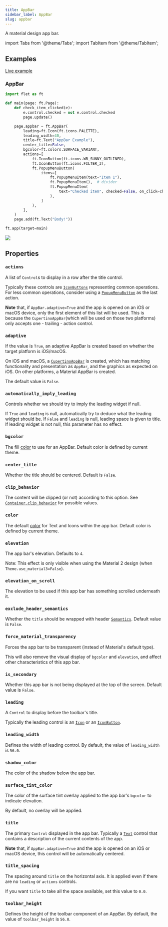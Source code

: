 ```yaml
---
title: AppBar
sidebar_label: AppBar
slug: appbar
---
```


A material design app bar.

import Tabs from '@theme/Tabs';
import TabItem from '@theme/TabItem';

## Examples

[Live example](https://flet-controls-gallery.fly.dev/navigation/appbar)

### AppBar

<Tabs groupId="language">
  <TabItem value="python" label="Python" default>

```python
import flet as ft

def main(page: ft.Page):
    def check_item_clicked(e):
        e.control.checked = not e.control.checked
        page.update()

    page.appbar = ft.AppBar(
        leading=ft.Icon(ft.icons.PALETTE),
        leading_width=40,
        title=ft.Text("AppBar Example"),
        center_title=False,
        bgcolor=ft.colors.SURFACE_VARIANT,
        actions=[
            ft.IconButton(ft.icons.WB_SUNNY_OUTLINED),
            ft.IconButton(ft.icons.FILTER_3),
            ft.PopupMenuButton(
                items=[
                    ft.PopupMenuItem(text="Item 1"),
                    ft.PopupMenuItem(),  # divider
                    ft.PopupMenuItem(
                        text="Checked item", checked=False, on_click=check_item_clicked
                    ),
                ]
            ),
        ],
    )
    page.add(ft.Text("Body!"))

ft.app(target=main)
```
  </TabItem>
</Tabs>

<img src="/img/docs/controls/app-bar/app-bar.gif" className="screenshot-40"/>

## Properties

### `actions`

A list of `Control`s to display in a row after the title control.

Typically these controls are [`IconButtons`](iconbutton) representing common operations. For less common operations, consider using a [`PopupMenuButton`](popupmenubutton) as the last action.

**Note** that, if `AppBar.adaptive=True` and the app is opened on an iOS or macOS device, only the first element of this list will be used. This is because the `CupertinoAppBar`(which will be used on those two platforms) only accepts one - trailing - action control.

### `adaptive`

If the value is `True`, an adaptive AppBar is created based on whether the target platform is iOS/macOS.

On iOS and macOS, a [`CupertinoAppBar`](/docs/controls/cupertinoappbar) is created, which has matching functionality and presentation as `AppBar`, and the graphics as expected on iOS. On other platforms, a Material AppBar is created.

The default value is `False`.

### `automatically_imply_leading`

Controls whether we should try to imply the leading widget if null.

If `True` and `leading` is null, automatically try to deduce what the leading widget should be. If `False` and `leading` is null, leading space is given to title. If leading widget is not null, this parameter has no effect.

### `bgcolor`

The fill [color](/docs/guides/python/colors) to use for an AppBar. Default color is defined by current theme.

### `center_title`

Whether the title should be centered. Default is `False`.

### `clip_behavior`

The content will be clipped (or not) according to this option. See [`Container.clip_behavior`](container#clip_behavior)
for possible values.

### `color`

The default [color](/docs/guides/python/colors) for Text and Icons within the app bar. Default color is defined by current theme.

### `elevation`

The app bar's elevation. Defaults to `4`.

Note: This effect is only visible when using the Material 2 design (when `Theme.use_material3=False`).

### `elevation_on_scroll`

The elevation to be used if this app bar has something scrolled underneath it.

### `exclude_header_semantics`

Whether the `title` should be wrapped with header [`Semantics`](semantics). Default value is `False`.

### `force_material_transparency`

Forces the app bar to be transparent (instead of Material's default type).

This will also remove the visual display of `bgcolor` and `elevation`, and affect other characteristics of this app bar.

### `is_secondary`

Whether this app bar is not being displayed at the top of the screen. Default value is `False`.

### `leading`

A `Control` to display before the toolbar's title.

Typically the leading control is an [`Icon`](icon) or an [`IconButton`](iconbutton).

### `leading_width`

Defines the width of leading control. By default, the value of `leading_width` is `56.0`.

### `shadow_color`

The color of the shadow below the app bar.

### `surface_tint_color`

The color of the surface tint overlay applied to the app bar's `bgcolor` to indicate elevation.

By default, no overlay will be applied.

### `title`

The primary `Control` displayed in the app bar. Typically a [`Text`](text) control that contains a description of the current contents of the app.

**Note** that, if `AppBar.adaptive=True` and the app is opened on an iOS or macOS device, this control will be automatically centered.

### `title_spacing`

The spacing around `title` on the horizontal axis. It is applied even if there are no `leading` or `actions` controls.

If you want `title` to take all the space available, set this value to `0.0`.

### `toolbar_height`

Defines the height of the toolbar component of an AppBar. By default, the value of `toolbar_height` is `56.0`.
